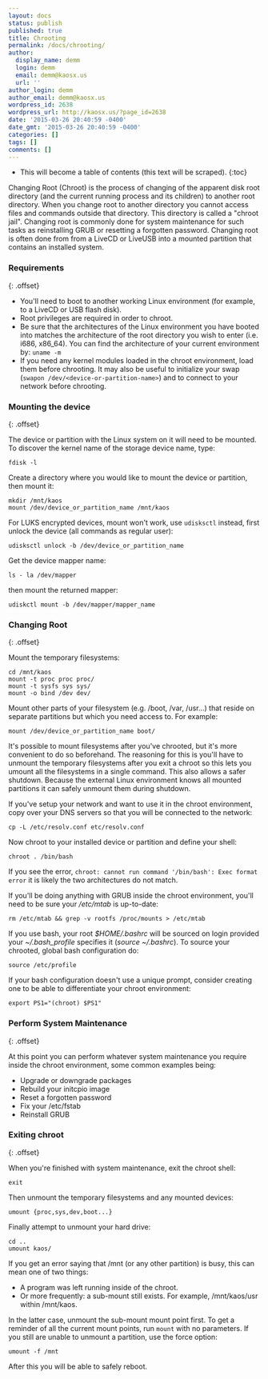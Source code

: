 ```yaml
---
layout: docs
status: publish
published: true
title: Chrooting
permalink: /docs/chrooting/
author:
  display_name: demm
  login: demm
  email: demm@kaosx.us
  url: ''
author_login: demm
author_email: demm@kaosx.us
wordpress_id: 2638
wordpress_url: http://kaosx.us/?page_id=2638
date: '2015-03-26 20:40:59 -0400'
date_gmt: '2015-03-26 20:40:59 -0400'
categories: []
tags: []
comments: []
---
```

* This will become a table of contents (this text will be scraped).
{:toc}

Changing Root (Chroot) is the process of changing of the apparent disk root directory (and the current running process and its children) to another root directory.  When you change root to another directory you cannot access files and commands outside that directory.  This directory is called a "chroot jail".  Changing root is commonly done for system maintenance for such tasks as reinstalling GRUB or resetting a forgotten password. Changing root is often done from from a LiveCD or LiveUSB into a mounted partition that contains an installed system.

### Requirements
{: .offset}

* You'll need to boot to another working Linux environment (for example, to a LiveCD or USB flash disk).
* Root privileges are required in order to chroot.
* Be sure that the architectures of the Linux environment you have booted into matches the architecture of the root directory you wish to enter (i.e. i686, x86_64). You can find the architecture of your current environment by:
  `uname -m`
* If you need any kernel modules loaded in the chroot environment, load them before chrooting. It may also be useful to initialize your swap (`swapon /dev/<device-or-partition-name>`) and to connect to your network before chrooting.

### Mounting the device
{: .offset}

The device or partition with the Linux system on it will need to be mounted.  To discover the kernel name of the storage device name, type:

```
fdisk -l
```

Create a directory where you would like to mount the device or partition, then mount it:

```
mkdir /mnt/kaos
mount /dev/device_or_partition_name /mnt/kaos
```

For LUKS encrypted devices, mount won't work, use `udisksctl` instead, first unlock the device (all commands as regular user):
```
udisksctl unlock -b /dev/device_or_partition_name
```
Get the device mapper name:
```
ls - la /dev/mapper
```
then mount the returned mapper:
```
udiskctl mount -b /dev/mapper/mapper_name
```

### Changing Root
{: .offset}

Mount the temporary filesystems:

```
cd /mnt/kaos
mount -t proc proc proc/
mount -t sysfs sys sys/
mount -o bind /dev dev/
```

Mount other parts of your filesystem (e.g. /boot, /var, /usr...) that reside on separate partitions but which you need access to. For example:

```
mount /dev/device_or_partition_name boot/
```

It's possible to mount filesystems after you've chrooted, but it's more convenient to do so beforehand.  The reasoning for this is you'll have to unmount the temporary filesystems after you exit a chroot so this lets you umount all the filesystems in a single command.  This also allows a safer shutdown.  Because the external Linux environment knows all mounted partitions it can safely unmount them during shutdown.

If you've setup your network and want to use it in the chroot environment, copy over your DNS servers so that you will be connected to the network:

```
cp -L /etc/resolv.conf etc/resolv.conf
```

Now chroot to your installed device or partition and define your shell:

```
chroot . /bin/bash
```

If you see the error, `chroot: cannot run command '/bin/bash': Exec format error` it is likely the two architectures do not match.

If you'll be doing anything with GRUB inside the chroot environment, you'll need to be sure your _/etc/mtab_ is up-to-date:

```
rm /etc/mtab && grep -v rootfs /proc/mounts > /etc/mtab
```

 If you use bash, your root _$HOME/.bashrc_ will be sourced on login provided your _~/.bash_profile_ specifies it (_source ~/.bashrc_).  To source your chrooted, global bash configuration do:

```
source /etc/profile
```

If your bash configuration doesn't use a unique prompt, consider creating one to be able to differentiate your chroot environment:

```
export PS1="(chroot) $PS1"
```

### Perform System Maintenance
{: .offset}

At this point you can perform whatever system maintenance you require inside the chroot environment, some common examples being:

* Upgrade or downgrade packages
* Rebuild your initcpio image
* Reset a forgotten password
* Fix your /etc/fstab
* Reinstall GRUB

### Exiting chroot
{: .offset}

When you're finished with system maintenance, exit the chroot shell:

```
exit
```

Then unmount the temporary filesystems and any mounted devices:

```
umount {proc,sys,dev,boot...}
```

Finally attempt to unmount your hard drive:

```
cd ..
umount kaos/
```

If you get an error saying that /mnt (or any other partition) is busy, this can mean one of two things:

* A program was left running inside of the chroot.
* Or more frequently: a sub-mount still exists. For example, /mnt/kaos/usr within /mnt/kaos.

In the latter case, unmount the sub-mount mount point first. To get a reminder of all the current mount points, run `mount` with no parameters. If you still are unable to unmount a partition, use the force option:

```
umount -f /mnt
```

After this you will be able to safely reboot.
